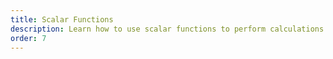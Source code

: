 ```yaml
---
title: Scalar Functions
description: Learn how to use scalar functions to perform calculations on a set of values.
order: 7
---
```

